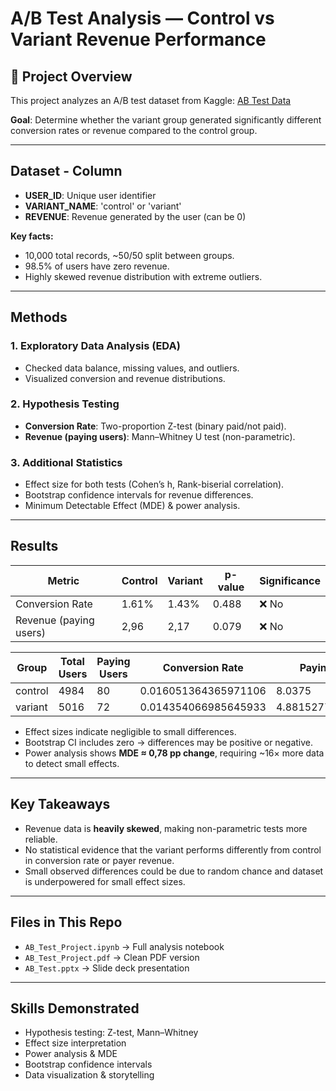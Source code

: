 # A/B Test Analysis — Control vs Variant Revenue Performance

## 📌 Project Overview
This project analyzes an A/B test dataset from Kaggle:
[AB Test Data](https://www.kaggle.com/datasets/sergylog/ab-test-data)

**Goal**: Determine whether the variant group generated significantly different conversion rates or revenue compared to the control group.

---

## Dataset - Column
- **USER_ID**: Unique user identifier
- **VARIANT_NAME**: 'control' or 'variant'
- **REVENUE**: Revenue generated by the user (can be 0)

**Key facts:**
- 10,000 total records, ~50/50 split between groups.
- 98.5% of users have zero revenue.
- Highly skewed revenue distribution with extreme outliers.

---

## Methods
### 1. **Exploratory Data Analysis (EDA)**
- Checked data balance, missing values, and outliers.
- Visualized conversion and revenue distributions.

### 2. **Hypothesis Testing**
- **Conversion Rate**: Two-proportion Z-test (binary paid/not paid).
- **Revenue (paying users)**: Mann–Whitney U test (non-parametric).

### 3. **Additional Statistics**
- Effect size for both tests (Cohen’s h, Rank-biserial correlation).
- Bootstrap confidence intervals for revenue differences.
- Minimum Detectable Effect (MDE) & power analysis.

---

## Results
| Metric                 | Control | Variant | p-value | Significance |
| ---------------------- | ------- | ------- | ------- | ------------ |
| Conversion Rate        | 1.61%   | 1.43%   | 0.488   | ❌ No         |
| Revenue (paying users) | 2,96    | 2,17    | 0.079   | ❌ No         |

|	Group   |	Total Users | Paying Users	| Conversion  Rate	   |   Paying_Mean       | 	Paying_Median  |
| ------- | ----------- | ------------- | -------------------- | ------------------- | --------------- |
| control	| 4984	      | 80	          | 0.016051364365971106 |	8.0375	           | 2.96            |
| variant	| 5016	      | 72	          | 0.014354066985645933 |	4.8815277777777775 | 2.17            |

- Effect sizes indicate negligible to small differences.
- Bootstrap CI includes zero → differences may be positive or negative.
- Power analysis shows **MDE ≈ 0,78 pp change**, requiring ~16× more data to detect small effects.

---

## Key Takeaways
- Revenue data is **heavily skewed**, making non-parametric tests more reliable.
- No statistical evidence that the variant performs differently from control in conversion rate or payer revenue.
- Small observed differences could be due to random chance and dataset is underpowered for small effect sizes.

---

## Files in This Repo
- `AB_Test_Project.ipynb` → Full analysis notebook
- `AB_Test_Project.pdf` → Clean PDF version
- `AB_Test.pptx` → Slide deck presentation

---

## Skills Demonstrated
- Hypothesis testing: Z-test, Mann–Whitney
- Effect size interpretation
- Power analysis & MDE
- Bootstrap confidence intervals
- Data visualization & storytelling
